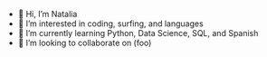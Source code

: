 - 👋 Hi, I’m Natalia
- 👀 I’m interested in coding, surfing, and languages
- 🌱 I’m currently learning Python, Data Science, SQL, and Spanish
- 💞️ I’m looking to collaborate on (foo)

<!---
natalia-dias/natalia-dias is a ✨ special ✨ repository because its `README.md` (this file) appears on your GitHub profile.
You can click the Preview link to take a look at your changes.
--->
